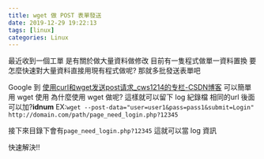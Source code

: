 ```yaml
---
title: wget 做 POST 表單發送
date: 2019-12-29 19:22:13
tags: [linux]
categories: Linux
---
```


最近收到一個工單
是有關於做大量資料做修改
目前有一隻程式做單一資料置換
要怎麼快速對大量資料直接用現有程式做呢?
那就多批發送表單吧

<!--more-->

Google 到 [使用curl和wget发送post请求_cws1214的专栏-CSDN博客](https://blog.csdn.net/cws1214/article/details/21440691) 可以簡單用 wget 使用
為什麼使用 wget 做呢? 這樣就可以留下 log 紀錄檔
相同的url 後面可以加?__idnum__
EX:`wget --post-data="user=user1&pass=pass1&submit=Login"  http://domain.com/path/page_need_login.php?12345`


接下來目錄下會有`page_need_login.php?12345`
這就可以當 log 資訊

快速解決!!